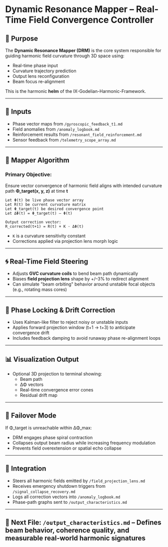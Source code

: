 # Dynamic Resonance Mapper – Real-Time Field Convergence Controller

## 🎯 Purpose

The **Dynamic Resonance Mapper (DRM)** is the core system responsible for guiding harmonic field curvature through 3D space using:

- Real-time phase input  
- Curvature trajectory prediction  
- Output lens reconfiguration  
- Beam focus re-alignment

This is the harmonic **helm** of the IX-Godelian-Harmonic-Framework.

---

## 🧠 Inputs

- Phase vector maps from `/gyroscopic_feedback_t1.md`  
- Field anomalies from `/anomaly_logbook.md`  
- Reinforcement results from `/resonant_field_reinforcement.md`  
- Sensor feedback from `/telemetry_scope_array.md`

---

## 📐 Mapper Algorithm

### Primary Objective:
Ensure vector convergence of harmonic field aligns with intended curvature path **Φ_target(x, y, z)** at time **t**

```
Let Φ(t) be live phase vector array  
Let R(t) be current curvature matrix  
Let Φ_target(t) be desired convergence point  
Let ΔΦ(t) = Φ_target(t) – Φ(t)

Output correction vector:
R_corrected(t+1) = R(t) + K · ΔΦ(t)
```

- `K` is a curvature sensitivity constant  
- Corrections applied via projection lens morph logic

---

## 🌀 Real-Time Field Steering

- Adjusts **GVC curvature coils** to bend beam path dynamically  
- Biases **field projection lens** shape by +/–3% to redirect alignment  
- Can simulate "beam orbiting" behavior around unstable focal objects (e.g., rotating mass cores)

---

## 🧭 Phase Locking & Drift Correction

- Uses Kalman-like filter to reject noisy or unstable inputs  
- Applies forward projection window (t+1 → t+3) to anticipate convergence drift  
- Includes feedback damping to avoid runaway phase re-alignment loops

---

## 📊 Visualization Output

- Optional 3D projection to terminal showing:
  - Beam path  
  - ΔΦ vectors  
  - Real-time convergence error cones  
  - Residual drift map

---

## 🔐 Failover Mode

If Φ_target is unreachable within ΔΦ_max:

- DRM engages phase spiral contraction  
- Collapses output beam radius while increasing frequency modulation  
- Prevents field overextension or spatial echo collapse

---

## 🧬 Integration

- Steers all harmonic fields emitted by `/field_projection_lens.md`  
- Receives emergency shutdown triggers from `/signal_collapse_recovery.md`  
- Logs all correction vectors into `/anomaly_logbook.md`  
- Phase-path graphs sent to `/output_characteristics.md`

---

## 🔗 Next File: `/output_characteristics.md` – Defines beam behavior, coherence quality, and measurable real-world harmonic signatures
